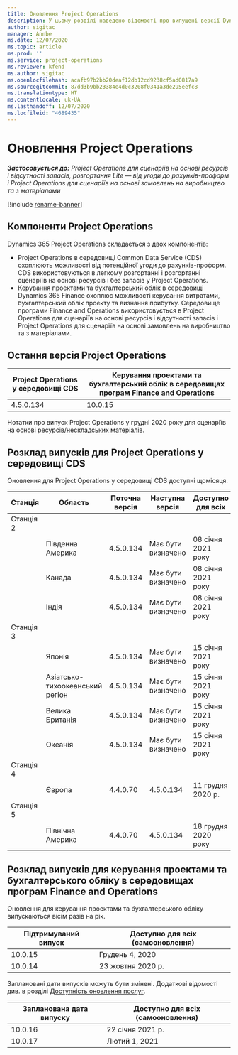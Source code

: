 ```yaml
---
title: Оновлення Project Operations
description: У цьому розділі наведено відомості про випущені версії Dynamics 365 Project Operations.
author: sigitac
manager: Annbe
ms.date: 12/07/2020
ms.topic: article
ms.prod: ''
ms.service: project-operations
ms.reviewer: kfend
ms.author: sigitac
ms.openlocfilehash: acafb97b2bb20deaf12db12cd9238cf5ad0817a9
ms.sourcegitcommit: 87dd3b9bb23384e4d0c3208f0341a3de295eefc8
ms.translationtype: HT
ms.contentlocale: uk-UA
ms.lasthandoff: 12/07/2020
ms.locfileid: "4689435"
---
```

# <a name="project-operations-updates"></a>Оновлення Project Operations

_**Застосовується до:** Project Operations для сценаріїв на основі ресурсів і відсутності запасів, розгортання Lite — від угоди до рахунків-проформ і Project Operations для сценаріїв на основі замовлень на виробництво та з матеріалами_

[!include [rename-banner](~/includes/cc-data-platform-banner.md)]

## <a name="project-operations-components"></a>Компоненти Project Operations

Dynamics 365 Project Operations складається з двох компонентів:

- Project Operations в середовищі Common Data Service (CDS) охоплюють можливості від потенційної угоди до рахунків-проформ. CDS використовуються в легкому розгортанні і розгортанні сценаріїв на основі ресурсів і без запасів у Project Operations.
- Керування проектами та бухгалтерський облік в середовищі Dynamics 365 Finance охоплює можливості керування витратами, бухгалтерський облік проекту та визнання прибутку. Середовище програми Finance and Operations використовується в Project Operations для сценаріїв на основі ресурсів і відсутності запасів і Project Operations для сценаріїв на основі замовлень на виробництво та з матеріалами.

## <a name="project-operations-latest-version"></a>Остання версія Project Operations

| Project Operations у середовищі CDS | Керування проектами та бухгалтерський облік в середовищах програм Finance and Operations |
| --- | --- |
| 4.5.0.134 | 10.0.15 |

Нотатки про випуск Project Operations у грудні 2020 року для сценаріїв на основі [ресурсів/нескладських матеріалів](whats-new-dec-2020-resource-based.md).

## <a name="release-schedule-for-project-operations-on-cds-environment"></a>Розклад випусків для Project Operations у середовищі CDS

Оновлення для Project Operations у середовищі CDS доступні щомісяця. 

| Станція   | Область        | Поточна версія | Наступна версія | Доступно для всіх |
|-----------|---------------|-----------------|--------------|---------------------|
| Станція 2 |   &nbsp;      |    &nbsp;       | &nbsp;       |      &nbsp;         |
|   &nbsp;  | Південна Америка |  4.5.0.134       | Має бути визначено     | 08 січня 2021 року           |
|    &nbsp; | Канада        |  4.5.0.134       | Має бути визначено     | 08 січня 2021 року          |
|   &nbsp;  | Індія         |  4.5.0.134       | Має бути визначено     | 08 січня 2021 року           |
| Станція 3  |      &nbsp;   |     &nbsp;      |     &nbsp;   |      &nbsp;         |
|   &nbsp;  | Японія         |  4.5.0.134       | Має бути визначено     | 15 січня 2021 року           |
|   &nbsp;  | Азіатсько-тихоокеанський регіон  |  4.5.0.134       | Має бути визначено     | 15 січня 2021 року           |
|   &nbsp;  | Велика Британія |  4.5.0.134       | Має бути визначено     | 15 січня 2021 року           |
|   &nbsp;  | Океанія       |  4.5.0.134       | Має бути визначено     | 15 січня 2021 року           |
| Станція 4 |     &nbsp;    |     &nbsp;      |     &nbsp;   |      &nbsp;         |
|   &nbsp;  | Європа        |  4.4.0.70       | 4.5.0.134     | 11 грудня 2020 р.           |
| Станція 5 |     &nbsp;    |     &nbsp;      |     &nbsp;   |      &nbsp;         |
|   &nbsp;  | Північна Америка |  4.4.0.70       | 4.5.0.134     | 18 грудня 2020 року           |

## <a name="release-schedule-for-project-management-and-accounting-in-the-finance-and-operations-apps-environment"></a>Розклад випусків для керування проектами та бухгалтерського обліку в середовищах програм Finance and Operations

Оновлення для керування проектами та бухгалтерського обліку випускаються вісім разів на рік.

| Підтримуваний випуск | Доступно для всіх (самооновлення) |
| --- | --- |
| 10.0.15 | Грудень 4, 2020 |
| 10.0.14 | 23 жовтня 2020 р. |

Заплановані дати випусків можуть бути змінені. Додаткові відомості див. в розділі [Доступність оновлення послуг](https://docs.microsoft.com/dynamics365/fin-ops-core/fin-ops/get-started/public-preview-releases?toc=/dynamics365/finance/toc.json).

| Запланована дата випуску | Доступно для всіх (самооновлення) |
| --- | --- |
| 10.0.16 | 22 січня 2021 р. |
| 10.0.17 | Лютий 1, 2021 |

